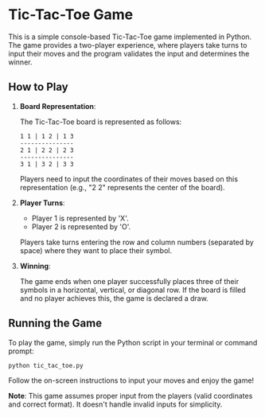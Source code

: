 # Tic-Tac-Toe Game

This is a simple console-based Tic-Tac-Toe game implemented in Python. The game provides a two-player experience, where players take turns to input their moves and the program validates the input and determines the winner.

## How to Play

1. **Board Representation**:

    The Tic-Tac-Toe board is represented as follows:

    ```
    1 1 | 1 2 | 1 3
    ---------------
    2 1 | 2 2 | 2 3
    ---------------
    3 1 | 3 2 | 3 3
    ```

    Players need to input the coordinates of their moves based on this representation (e.g., "2 2" represents the center of the board).

2. **Player Turns**:

    - Player 1 is represented by 'X'.
    - Player 2 is represented by 'O'.

    Players take turns entering the row and column numbers (separated by space) where they want to place their symbol.

3. **Winning**:

    The game ends when one player successfully places three of their symbols in a horizontal, vertical, or diagonal row. If the board is filled and no player achieves this, the game is declared a draw.

## Running the Game

To play the game, simply run the Python script in your terminal or command prompt:

```bash
python tic_tac_toe.py
```

Follow the on-screen instructions to input your moves and enjoy the game!

**Note**: This game assumes proper input from the players (valid coordinates and correct format). It doesn't handle invalid inputs for simplicity.
